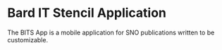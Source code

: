 # Bard IT Stencil Application
The BITS App is a mobile application for SNO publications written to be customizable.
